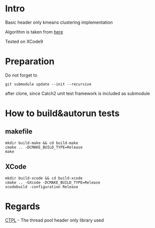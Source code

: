 # Intro
Basic header only kmeans clustering implementation

Algorithm is taken from [here](http://ilpubs.stanford.edu:8090/778/1/2006-13.pdf)

Tested on XCode9

# Preparation
Do not forget to 
```
git submodule update --init --recursive
```
after clone, since Catch2 unit test framework is included as submodule

# How to build&autorun tests
## makefile
```
mkdir build-make && cd build-make
cmake .. -DCMAKE_BUILD_TYPE=Release
make
```

## XCode
```
mkdir build-xcode && cd build-xcode
cmake .. -GXcode -DCMAKE_BUILD_TYPE=Release
xcodebuild -configuration Release
```

# Regards
[CTPL](https://github.com/vit-vit/CTPL/) - The thread pool header only library used
